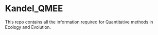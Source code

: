 # Kandel_QMEE
This repo contains all the information required for Quantitative methods in Ecology and Evolution.
